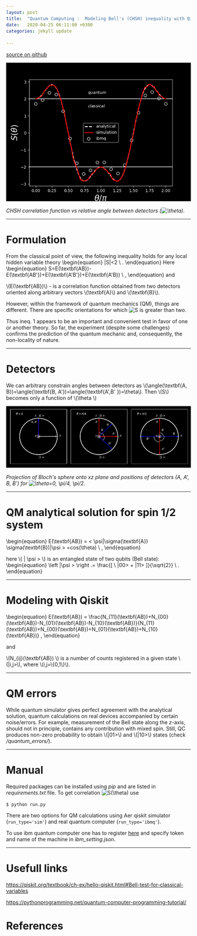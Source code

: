```yaml
---
layout: post
title:  "Quantum Computing :  Modeling Bell's (CHSH) inequality with Qiskit"
date:   2020-04-25 06:11:00 +0300
categories: jekyll update

---
```

<script type="text/javascript"
        src="https://cdnjs.cloudflare.com/ajax/libs/mathjax/2.7.0/MathJax.js?config=TeX-AMS_CHTML"></script>
<script type="text/x-mathjax-config">
        MathJax.Hub.Config({
          TeX: { equationNumbers: { autoNumber: "AMS" } }
        });
        </script>

[source on github](https://github.com/geonda/quantum-computing)


![CHSH correlation function (S) vs relative angle between detectors ($\theta$).](/images/correlation.png)


*CHSH correlation function vs relative angle between detectors (![\theta](https://render.githubusercontent.com/render/math?math=%5Ctheta)).*

***

# Formulation


From the classical point of view, the following inequality holds for any local hidden variable theory
\begin{equation}
 \|S\|<2 \ .
\end{equation}
Here
\begin{equation}
S=E(\textbf{AB})-E(\textbf{AB'})+E(\textbf{A'B'})+E(\textbf{A'B}) \ ,
\end{equation}
and

\\(E(\textbf{AB})\\) - is a correlation function obtained from two detectors oriented along arbitrary vectors \\(\textbf{A}\\) and \\(\textbf{B}\\).

However, within the framework of quantum mechanics (QM), things are different. There are specific orientations for which ![S](https://render.githubusercontent.com/render/math?math=S) is greater than two.  

Thus ineq. 1 appears to be an important and convenient test in favor of one or another theory.  So far, the experiment (despite some challenges) confirms the prediction of the quantum mechanic and, consequently, the non-locality of nature.

---
# Detectors

 We can arbitrary constrain angles between detectors as \\(\angle(\textbf{A, B})=\angle(\textbf{B, A'})=\angle(\textbf{A',B' })=\theta\\). Then \\(S\\) becomes only a function of \\(\theta \\)

 ![Positions of detectors (A, A', B, B'). Bloch's spheres were projected onto xz plane.](/images/bloch_sphere.png)

*Projection of Bloch's sphere onto xz plane and positions of detectors (A, A', B, B') for ![\theta=0, \pi/4, \pi/2](https://render.githubusercontent.com/render/math?math=%5Ctheta%3D0%2C%20%5Cpi%2F4%2C%20%5Cpi%2F2).*

---


# QM analytical solution for spin 1/2 system

\begin{equation}
E(\textbf{AB}) = < \psi|\sigma(\textbf{A}) \sigma(\textbf{B})|\psi > =cos(\theta) \ ,
\end{equation}


here \\( \| \psi >  \\) is an entangled state of two qubits (Bell state):
\begin{equation}
\left |\psi > \right .= \frac{\[ \ |00> + |11> \]}{\sqrt{2}} \ .
\end{equation}

----
# Modeling with Qiskit

\begin{equation}
E(\textbf{AB}) = \frac{N_{11}(\textbf{AB})+N_{00}(\textbf{AB})-N_{01}(\textbf{AB})-N_{10}(\textbf{AB})}{N_{11}(\textbf{AB})+N_{00}(\textbf{AB})+N_{01}(\textbf{AB})+N_{10}(\textbf{AB})} ,
\end{equation}

and

\\(N_{ij}(\textbf{AB}) \\) is a number of counts registered in a given state \\(\|i,j>\\), where \\(i,j=\\{0,1\\}\\).

---


# QM errors

While quantum simulator gives perfect agreement with the analytical solution, quantum calculations on real devices accompanied by certain noise/errors.  For example, measurement of the  Bell state  along the *z*-axis, should not in principle, contains any contribution with mixed spin. Still, QC produces non-zero probability to obtain  \\(\|01>\\) and \\(\|10>\\) states (check */quantum_errors/*).

---
# Manual


Required packages can be installed using *pip* and are listed in *requirements.txt* file.
To get correlation ![S(\theta)](https://render.githubusercontent.com/render/math?math=S(%5Ctheta)) use

`$ python run.py`

There are two options for QM calculations using Aer qiskit simulator (`run_type='sim'`) and real quantum computer (`run_type='ibmq'`).

To use ibm quantum computer one has to register [here](https://quantum-computing.ibm.com) and specify token and name of the machine in *ibm_setting.json*.

---

# Usefull links

https://qiskit.org/textbook/ch-ex/hello-qiskit.html#Bell-test-for-classical-variables

https://pythonprogramming.net/quantum-computer-programming-tutorial/

# References
